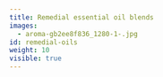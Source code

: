 ```yaml
---
title: Remedial essential oil blends
images:
  - aroma-gb2ee8f836_1280-1-.jpg
id: remedial-oils
weight: 10
visible: true
---
```

